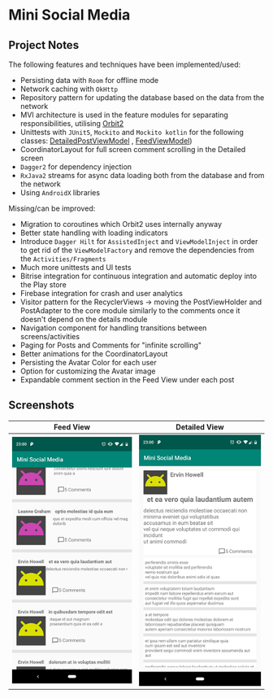 # Mini Social Media

## Project Notes

The following features and techniques have been implemented/used:
* Persisting data with `Room` for offline mode
* Network caching with `OkHttp`
* Repository pattern for updating the database based on the data from the network
* MVI architecture is used in the feature modules for separating responsibilities, utilising [Orbit2](https://github.com/babylonhealth/orbit-mvi)
* Unittests with `JUnit5`, `Mockito` and `Mockito kotlin` for the following classes: [DetailedPostViewModel](https://github.com/The-Shader/social_media_mini/blob/develop/detail/src/test/java/com/fireblade/detail/DetailedPostViewModelTest.kt) , [FeedViewModel](https://github.com/The-Shader/social_media_mini/blob/develop/feed/src/test/java/com/fireblade/feed/FeedViewModelTest.kt))
* CoordinatorLayout for full screen comment scrolling in the Detailed screen
* `Dagger2` for dependency injection
* `RxJava2` streams for async data loading both from the database and from the network
* Using `AndroidX` libraries

Missing/can be improved:
* Migration to coroutines which Orbit2 uses internally anyway
* Better state handling with loading indicators
* Introduce `Dagger Hilt` for `AssistedInject` and `ViewModelInject` in order to get rid of the `ViewModelFactory` and remove the dependencies from the `Activities/Fragments`
* Much more unittests and UI tests
* Bitrise integration for continuous integration and automatic deploy into the Play store
* Firebase integration for crash and user analytics
* Visitor pattern for the RecyclerViews -> moving the PostViewHolder and PostAdapter to the core module similarly to the comments once it doesn't depend on the details module
* Navigation component for handling transitions between screens/activities
* Paging for Posts and Comments for "infinite scrolling"
* Better animations for the CoordinatorLayout
* Persisting the Avatar Color for each user
* Option for customizing the Avatar image
* Expandable comment section in the Feed View under each post

## Screenshots

Feed View | Detailed View
--------- | -------------
![Feed page image](https://github.com/The-Shader/social_media_mini/blob/master/feed_screen.png) | ![Detailed page image](https://github.com/The-Shader/social_media_mini/blob/master/detailed_screen.png)

